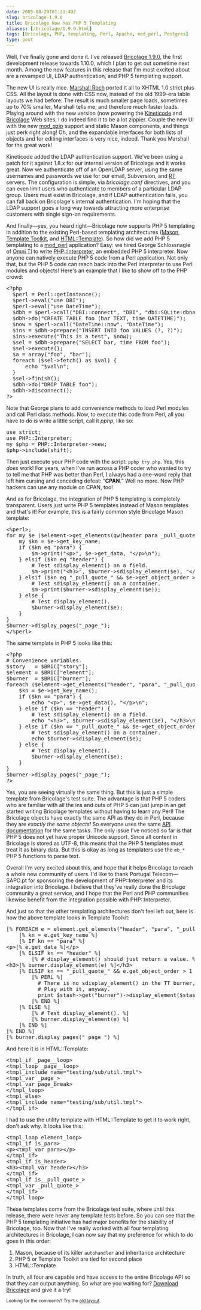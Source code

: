 ```yaml
--- 
date: 2005-08-20T01:33:49Z
slug: bricolage-1.9.0
title: Bricolage Now has PHP 5 Templating
aliases: [/bricolage/1.9.0.html]
tags: [Bricolage, PHP, templating, Perl, Apache, mod_perl, Postgres]
type: post
---
```


<p>Well, I've finally gone and done it. I've released <a href="http://www.bricolage.cc/news/announce/2005/08/19/bricolage-1.9.0/" title="Bricolage 1.9.0 &#x201c;Punkin&#x201d; Released">Bricolage 1.9.0</a>, the first development release towards 1.10.0, which I plan to get out sometime next month. Among the new features in this release that I'm most excited about are a revamped UI, LDAP authentication, and PHP 5 templating support.</p>

<p>The new UI is really nice. <a href="http://www.spastically.com/" title="Marshall Roch's Blog">Marshall Roch</a> ported it all to XHTML 1.0 strict plus CSS. All the layout is done with CSS now, instead of the old 1999-era table layouts we had before. The result is much smaller page loads, sometimes up to 70% smaller, Marshall tells me, and therefore much faster loads. Playing around with the new version (now powering the <a href="http://www.kineticode.com/" title="Kineticode">Kineticode</a> and <a href="http://www.bricolage.cc" title="Bricolage">Bricolage</a> Web sites, I do indeed find it to be a lot zippier. Couple the new UI with the new <a href="http://www.schroepl.net/projekte/mod_gzip/" title="mod_gzip home page">mod_gzip</a> support and static Mason components, and things just perk right along! Oh, and the expandable interfaces for both lists of objects and for editing interfaces is very nice, indeed. Thank you Marshall for the great work!</p>

<p>Kineticode added the LDAP authentication support. We've been using a patch for it against 1.8.x for our internal version of Bricolage and it works great. Now we authenticate off of an OpenLDAP server, using the same usernames and passwords we use for our email, Subversion, and <a href="http://www.bestpractical.com/" title="Best Practical makes RT">RT</a> servers. The configuration is simple, via <em>bricolage.conf</em> directives, and you can even limit users who authenticate to members of a particular LDAP group. Users must exist in Bricolage, and if LDAP authentication fails, you can fall back on Bricolage's internal authentication. I'm hoping that the LDAP support goes a long way towards attracting more enterprise customers with single sign-on requirements.</p>

<p>And finally&#x2014;yes, you heard right&#x2014;Bricolage now supports PHP 5 templating in addition to the existing Perl-based templating architectures (<a href="http://www.masonhq.com/" title="Mason HQ">Mason</a>, <a href="http://www.template-toolkit.org/" title="TT HQ">Template Toolkit</a>, and <a href="http://search.cpan.org/dist/HTML-Template/" title="HTML::Template on CPAN">HTML::Template</a>). So how did we add PHP 5 templating to a <a href="http://perl.apache.org/" title="mod_perl HQ">mod_perl</a> application? Easy: we hired George Schlossnagle of <a href="http://www.omniti.com/" title="Omni TI Consulting">Omni TI</a> to write <a href="http://search.cpan.org/dist/PHP-Interpreter/" title="PHP::Interpreter on CPAN">PHP::Interpreter</a>, an embedded PHP 5 interpreter. Now anyone can natively execute PHP 5 code from a Perl application. Not only that, but the PHP 5 code can reach back into the Perl interpreter to use Perl modules and objects! Here's an example that I like to show off to the PHP crowd:</p>

<pre>
&lt;?php
  $perl = Perl::getInstance();
  $perl-&gt;eval(&quot;use DBI&quot;);
  $perl-&gt;eval(&quot;use DateTime&quot;);
  $dbh = $perl-&gt;call(&quot;DBI::connect&quot;, &quot;DBI&quot;, &quot;dbi:SQLite:dbname=dbfile&quot;);
  $dbh-&gt;do(&quot;CREATE TABLE foo (bar TEXT, time DATETIME)&quot;);
  $now = $perl-&gt;call(&quot;DateTime::now&quot;, &quot;DateTime&quot;);
  $ins = $dbh-&gt;prepare(&quot;INSERT INTO foo VALUES (?, ?)&quot;);
  $ins-&gt;execute(&quot;This is a test&quot;, $now);
  $sel = $dbh-&gt;prepare(&quot;SELECT bar, time FROM foo&quot;);
  $sel-&gt;execute();
  $a = array(&quot;foo&quot;, &quot;bar&quot;);
  foreach ($sel-&gt;fetch() as $val) {
      echo &quot;$val\n&quot;;
  }
  $sel-&gt;finish();
  $dbh-&gt;do(&quot;DROP TABLE foo&quot;);
  $dbh-&gt;disconnect();
?&gt;
</pre>

<p>Note that George plans to add convenience methods to load Perl modules and call Perl class methods. Now, to execute this code from Perl, all you have to do is write a little script, call it <em>pphp</em>, like so:</p>

<pre>
use strict;
use PHP::Interpreter;
my $php = PHP::Interpreter-&gt;new;
$php-&gt;include(shift);
</pre>

<p>Then just execute your PHP code with the script: <code>pphp try.php</code>. Yes, this <em>does</em> work! For years, when I've run across a PHP coder who wanted to try to tell me that PHP was better than Perl, I always had a one-word reply that left him cursing and conceding defeat: <q><strong>CPAN</strong>.</q> Well no more. Now PHP hackers can use any module on CPAN, too!</p>

<p>And as for Bricolage, the integration of PHP 5 templating is completely transparent. Users just write PHP 5 templates instead of Mason templates and that's it! For example, this is a fairly common style Bricolage Mason template:</p>

<pre>
&lt;%perl&gt;;
for my $e ($element-&gt;get_elements(qw(header para _pull_quote_))) {
    my $kn = $e-&gt;get_key_name;
    if ($kn eq &quot;para&quot;) {
        $m-&gt;print(&quot;&lt;p&gt;&quot;, $e-&gt;get_data, &quot;&lt;/p&gt;\n&quot;);
    } elsif ($kn eq &quot;header&quot;) {
        # Test sdisplay_element() on a field.
        $m-&gt;print(&quot;&lt;h3&gt;&quot;, $burner-&gt;sdisplay_element($e), &quot;&lt;/h3&gt;\n&quot;);
    } elsif ($kn eq &quot;_pull_quote_&quot; &amp;&amp; $e-&gt;get_object_order &gt; 1) {
        # Test sdisplay_element() on a container.
        $m-&gt;print($burner-&gt;sdisplay_element($e));
    } else {
        # Test display_element().
        $burner-&gt;display_element($e);
    }
}
$burner-&gt;display_pages(&quot;_page_&quot;);
&lt;/%perl&gt;
</pre>

<p>The same template in PHP 5 looks like this:</p>

<pre>
&lt;?php
# Convenience variables.
$story   = $BRIC[&quot;story&quot;];
$element = $BRIC[&quot;element&quot;];
$burner  = $BRIC[&quot;burner&quot;];
foreach ($element-&gt;get_elements(&quot;header&quot;, &quot;para&quot;, &quot;_pull_quote_&quot;) as $e) {
    $kn = $e-&gt;get_key_name();
    if ($kn == &quot;para&quot;) {
        echo &quot;&lt;p&gt;&quot;, $e-&gt;get_data(), &quot;&lt;/p&gt;\n&quot;;
    } else if ($kn == &quot;header&quot;) {
        # Test sdisplay_element() on a field.
        echo &quot;&lt;h3&gt;&quot;, $burner-&gt;sdisplay_element($e), &quot;&lt;/h3&gt;\n&quot;;
    } else if ($kn == &quot;_pull_quote_&quot; &amp;&amp; $e-&gt;get_object_order() &gt; 1) {
        # Test sdisplay_element() on a container.
        echo $burner-&gt;sdisplay_element($e);
    } else {
        # Test display_element().
        $burner-&gt;display_element($e);
    }
}
$burner-&gt;display_pages(&quot;_page_&quot;);
?&gt;
</pre>

<p>Yes, you are seeing virtually the same thing. But this is just a simple template from Bricolage's test suite. The advantage is that PHP 5 coders who are familiar with all the ins and outs of PHP 5 can just jump in an get started writing Bricolage templates without having to learn any Perl! The Bricolage objects have exactly the same API as they do in Perl, because they are <em>exactly the same objects!</em> So everyone uses the same <a href="http://www.bricolage.cc/docs/devel/api/" title="Bricolage development API, subject to change">API documentation</a> for the same tasks. The only issue I've noticed so far is that PHP 5 does not yet have proper Unicode support. Since all content in Bricolage is stored as UTF-8, this means that the PHP 5 templates must treat it as binary data. But this is okay as long as templaters use the <code>mb_*</code> PHP 5 functions to parse text.</p>

<p>Overall I'm very excited about this, and hope that it helps Bricolage to reach a whole new community of users. I'd like to thank Portugal Telecom&#x2014;SAPO.pt for sponsoring the development of PHP::Interpreter and its integration into Bricolage. I believe that they've really done the Bricolage community a great service, and I hope that the Perl and PHP communities likewise benefit from the integration possible with PHP::Interpreter.</p>

<p>And just so that the other templating architectures don't feel left out, here is how the above template looks in Template Toolkit:</p>

<pre>
[% FOREACH e = element.get_elements(&quot;header&quot;, &quot;para&quot;, &quot;_pull_quote_&quot;) %]
    [% kn = e.get_key_name %]
    [% IF kn == &quot;para&quot; %]
&lt;p&gt;[% e.get_data %]&lt;/p&gt;
    [% ELSIF kn == &quot;header&quot; %]
        [% # display_element() should just return a value. %]
&lt;h3&gt;[% burner.display_element(e) %]&lt;/h3&gt;
    [% ELSIF kn == &quot;_pull_quote_&quot; &amp;&amp; e.get_object_order &gt; 1 %]
        [% PERL %]
          # There is no sdisplay_element() in the TT burner, but we&quot;ll just
          # Play with it, anyway.
          print $stash-&gt;get(&quot;burner&quot;)-&gt;display_element($stash-&gt;get(&quot;e&quot;));
        [% END %]
    [% ELSE %]
        [% # Test display_element(). %]
        [% burner.display_element(e) %]
    [% END %]
[% END %]
[% burner.display_pages(&quot;_page_&quot;) %]
</pre>

<p>And here it is in HTML::Template:</p>

<pre>
&lt;tmpl_if _page__loop&gt;
&lt;tmpl_loop _page__loop&gt;
&lt;tmpl_include name=&quot;testing/sub/util.tmpl&quot;&gt;
&lt;tmpl_var _page_&gt;
&lt;tmpl_var page_break&gt;
&lt;/tmpl_loop&gt;
&lt;tmpl_else&gt;
&lt;tmpl_include name=&quot;testing/sub/util.tmpl&quot;&gt;
&lt;/tmpl_if&gt;
</pre>

<p>I had to use the utility template with HTML::Template to get it to work right, don't ask why. It looks like this:</p>

<pre>
&lt;tmpl_loop element_loop&gt;
&lt;tmpl_if is_para&gt;
&lt;p&gt;&lt;tmpl_var para&gt;&lt;/p&gt;
&lt;/tmpl_if&gt;
&lt;tmpl_if is_header&gt;
&lt;h3&gt;&lt;tmpl_var header&gt;&lt;/h3&gt;
&lt;/tmpl_if&gt;
&lt;tmpl_if is__pull_quote_&gt;
&lt;tmpl_var _pull_quote_&gt;
&lt;/tmpl_if&gt;
&lt;/tmpl_loop&gt;
</pre>

<p>These templates come from the Bricolage test suite, where until this release, there were never any template tests before. So you can see that the PHP 5 templating initiative has had major benefits for the stability of Bricolage, too. Now that I've really worked with all four templating architectures in Bricolage, I can now say that my preference for which to do goes in this order:</p>

<ol>
  <li>Mason, because of its killer <code>autohandler</code> and inheritance architecture</li>
  <li>PHP 5 or Template Toolkit are tied for second place</li>
  <li>HTML::Template</li>
</ol>

<p>In truth, all four are capable and have access to the entire Bricolage API so that they can output anything. So what are you waiting for? <a href="http://www.bricolage.cc/downloads/bricolage-1.9.0.tar.gz" title="Download Bricolage 1.9.0">Download Bricolage</a> and give it a try!</p>

<p class="past"><small>Looking for the comments? Try the <a rel="nofollow" href="//past.justatheory.com/bricolage/1.9.0.html">old layout</a>.</small></p>


